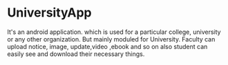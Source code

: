 # UniversityApp
 It's an android application. which is used for a particular college, university or any other organization. But mainly moduled for University. Faculty can upload notice, image, update,video ,ebook and so on also student can easily see and download their necessary things.
